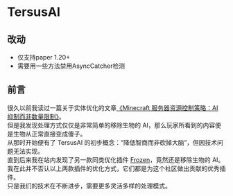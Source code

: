 # TersusAI

## 改动
- 仅支持paper 1.20+
- 需要用一些方法禁用AsyncCatcher检测

## 前言

很久以前我读过一篇关于实体优化的文章[《Minecraft 服务器资源控制策略：AI 抑制而非数量限制》](https://blog.phoenixlzx.com/2017/05/05/reduce-minecraft-server-lag-without-limit-mob-amount/)。  
但是我发现处理方式仅仅是非常简单的移除生物的 AI，那么玩家所看到的内容便是生物从正常直接变成傻子。  
从那时开始便有了 TersusAI 的初步概念：“降低智商而非砍掉大脑”，但因技术问题无法实现。  
直到后来我在站内发现了另一款同类优化插件 [Frozen](https://www.mcbbs.net/thread-846870-1-1.html)，竟然还是移除生物的 AI。  
我在此并不否认以上两款插件的优化方式，它们都是为这个社区做出贡献的优秀插件。  
只是我们的技术在不断进步，需要更多灵活多样的处理模式。